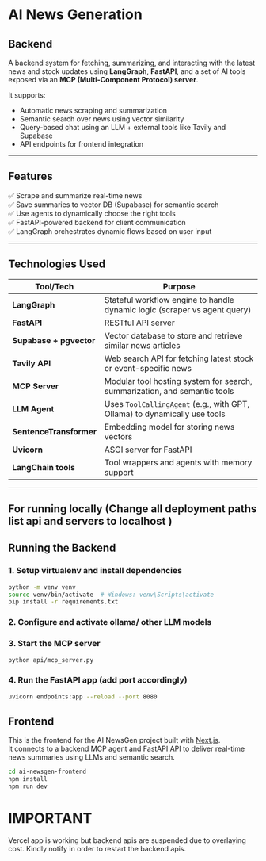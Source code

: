 # AI News Generation

## Backend

A backend system for fetching, summarizing, and interacting with the latest news and stock updates using **LangGraph**, **FastAPI**, and a set of AI tools exposed via an **MCP (Multi-Component Protocol) server**.

It supports:
- Automatic news scraping and summarization
- Semantic search over news using vector similarity
- Query-based chat using an LLM + external tools like Tavily and Supabase
- API endpoints for frontend integration

---

## Features

✅ Scrape and summarize real-time news  
✅ Save summaries to vector DB (Supabase) for semantic search  
✅ Use agents to dynamically choose the right tools  
✅ FastAPI-powered backend for client communication  
✅ LangGraph orchestrates dynamic flows based on user input  

---

## Technologies Used

| Tool/Tech         | Purpose |
|------------------|---------|
| **LangGraph**     | Stateful workflow engine to handle dynamic logic (scraper vs agent query) |
| **FastAPI**       | RESTful API server |
| **Supabase + pgvector** | Vector database to store and retrieve similar news articles |
| **Tavily API**    | Web search API for fetching latest stock or event-specific news |
| **MCP Server**    | Modular tool hosting system for search, summarization, and semantic tools |
| **LLM Agent**     | Uses `ToolCallingAgent` (e.g., with GPT, Ollama) to dynamically use tools |
| **SentenceTransformer** | Embedding model for storing news vectors |
| **Uvicorn**       | ASGI server for FastAPI |
| **LangChain tools** | Tool wrappers and agents with memory support |

---
## For running locally (Change all deployment paths list api and servers to localhost )

## Running the Backend

### 1. Setup virtualenv and install dependencies

```bash
python -m venv venv
source venv/bin/activate  # Windows: venv\Scripts\activate
pip install -r requirements.txt
```
### 2. Configure and activate ollama/ other LLM models 

### 3. Start the MCP server 

```bash
python api/mcp_server.py
```

### 4. Run the FastAPI app (add port accordingly)

```bash
uvicorn endpoints:app --reload --port 8080 
```
## Frontend
  
This is the frontend for the AI NewsGen project built with [Next.js](https://nextjs.org/).  
It connects to a backend MCP agent and FastAPI API to deliver real-time news summaries using LLMs and semantic search.

```bash
cd ai-newsgen-frontend
npm install
npm run dev
```

# IMPORTANT
Vercel app is working but backend apis are suspended due to overlaying cost. Kindly notify in order to restart the backend apis.